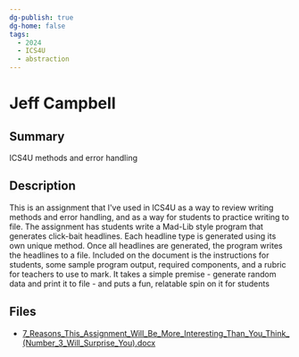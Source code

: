 ```yaml
---
dg-publish: true
dg-home: false
tags:
  - 2024
  - ICS4U
  - abstraction
---
```


# Jeff Campbell

## Summary

ICS4U methods and error handling

## Description

This is an assignment that I've used in ICS4U as a way to review writing methods and error handling, and as a way for students to practice writing to file. The assignment has students write a Mad-Lib style program that generates click-bait headlines. Each headline type is generated using its own unique method. Once all headlines are generated, the program writes the headlines to a file. Included on the document is the instructions for students, some sample program output, required components, and a rubric for teachers to use to mark. It takes a simple premise - generate random data and print it to file - and puts a fun, relatable spin on it for students

## Files

*   [7\_Reasons\_This\_Assignment\_Will\_Be\_More\_Interesting\_Than\_You\_Think\_(Number\_3\_Will\_Surprise\_You).docx](resources/Jeff_Campbell/7_Reasons_This_Assignment_Will_Be_More_Interesting_Than_You_Think_(Number_3_Will_Surprise_You).docx)
